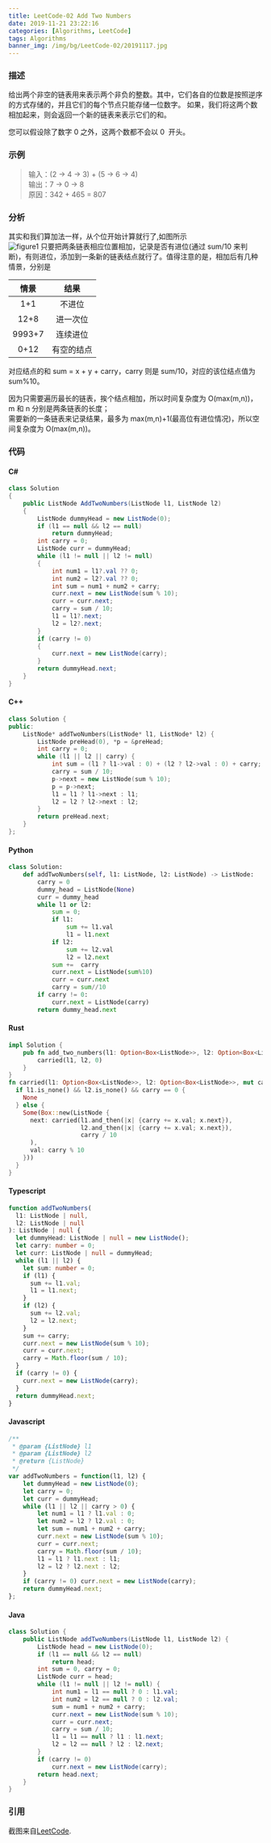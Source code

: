 ```yaml
---
title: LeetCode-02 Add Two Numbers
date: 2019-11-21 23:22:16
categories: [Algorithms, LeetCode]
tags: Algorithms
banner_img: /img/bg/LeetCode-02/20191117.jpg
---
```


### 描述

给出两个非空的链表用来表示两个非负的整数。其中，它们各自的位数是按照逆序的方式存储的，并且它们的每个节点只能存储一位数字。
如果，我们将这两个数相加起来，则会返回一个新的链表来表示它们的和。

您可以假设除了数字 0 之外，这两个数都不会以 0  开头。

### 示例

> 输入：(2 -> 4 -> 3) + (5 -> 6 -> 4)  
> 输出：7 -> 0 -> 8  
> 原因：342 + 465 = 807

### 分析

其实和我们算加法一样，从个位开始计算就行了,如图所示  
![figure1](/img/bg/LeetCode-02/figure1.png)
只要把两条链表相应位置相加，记录是否有进位(通过 sum/10 来判断)，有则进位，添加到一条新的链表结点就行了。值得注意的是，相加后有几种情景，分别是

|  情景  |    结果    |
| :----: | :--------: |
|  1+1   |   不进位   |
|  12+8  |  进一次位  |
| 9993+7 |  连续进位  |
|  0+12  | 有空的结点 |

对应结点的和 sum = x + y + carry，carry 则是 sum/10，对应的该位结点值为 sum%10。

因为只需要遍历最长的链表，挨个结点相加，所以时间复杂度为 O(max(m,n))，m 和 n 分别是两条链表的长度；  
需要新的一条链表来记录结果，最多为 max(m,n)+1(最高位有进位情况)，所以空间复杂度为 O(max(m,n))。

### 代码

#### C#

```csharp
class Solution
{
    public ListNode AddTwoNumbers(ListNode l1, ListNode l2)
    {
        ListNode dummyHead = new ListNode(0);
        if (l1 == null && l2 == null)
            return dummyHead;
        int carry = 0;
        ListNode curr = dummyHead;
        while (l1 != null || l2 != null)
        {
            int num1 = l1?.val ?? 0;
            int num2 = l2?.val ?? 0;
            int sum = num1 + num2 + carry;
            curr.next = new ListNode(sum % 10);
            curr = curr.next;
            carry = sum / 10;
            l1 = l1?.next;
            l2 = l2?.next;
        }
        if (carry != 0)
        {
            curr.next = new ListNode(carry);
        }
        return dummyHead.next;
    }
}
```

#### C++

```cpp
class Solution {
public:
    ListNode* addTwoNumbers(ListNode* l1, ListNode* l2) {
        ListNode preHead(0), *p = &preHead;
        int carry = 0;
        while (l1 || l2 || carry) {
            int sum = (l1 ? l1->val : 0) + (l2 ? l2->val : 0) + carry;
            carry = sum / 10;
            p->next = new ListNode(sum % 10);
            p = p->next;
            l1 = l1 ? l1->next : l1;
            l2 = l2 ? l2->next : l2;
        }
        return preHead.next;
    }
};
```

#### Python

```python
class Solution:
    def addTwoNumbers(self, l1: ListNode, l2: ListNode) -> ListNode:
        carry = 0
        dummy_head = ListNode(None)
        curr = dummy_head
        while l1 or l2:
            sum = 0;
            if l1:
                sum += l1.val
                l1 = l1.next
            if l2:
                sum += l2.val
                l2 = l2.next
            sum +=  carry
            curr.next = ListNode(sum%10)
            curr = curr.next
            carry = sum//10
        if carry != 0:
            curr.next = ListNode(carry)
        return dummy_head.next
```

#### Rust

```rust
impl Solution {
    pub fn add_two_numbers(l1: Option<Box<ListNode>>, l2: Option<Box<ListNode>>) -> Option<Box<ListNode>> {
        carried(l1, l2, 0)
    }
}
fn carried(l1: Option<Box<ListNode>>, l2: Option<Box<ListNode>>, mut carry: i32) -> Option<Box<ListNode>> {
  if l1.is_none() && l2.is_none() && carry == 0 {
    None
  } else {
    Some(Box::new(ListNode {
      next: carried(l1.and_then(|x| {carry += x.val; x.next}),
                    l2.and_then(|x| {carry += x.val; x.next}),
                    carry / 10
      ),
      val: carry % 10
    }))
  }
}
```

#### Typescript

```typescript
function addTwoNumbers(
  l1: ListNode | null,
  l2: ListNode | null
): ListNode | null {
  let dummyHead: ListNode | null = new ListNode();
  let carry: number = 0;
  let curr: ListNode | null = dummyHead;
  while (l1 || l2) {
    let sum: number = 0;
    if (l1) {
      sum += l1.val;
      l1 = l1.next;
    }
    if (l2) {
      sum += l2.val;
      l2 = l2.next;
    }
    sum += carry;
    curr.next = new ListNode(sum % 10);
    curr = curr.next;
    carry = Math.floor(sum / 10);
  }
  if (carry != 0) {
    curr.next = new ListNode(carry);
  }
  return dummyHead.next;
}
```

#### Javascript

```javascript
/**
 * @param {ListNode} l1
 * @param {ListNode} l2
 * @return {ListNode}
 */
var addTwoNumbers = function(l1, l2) {
    let dummyHead = new ListNode(0);
    let carry = 0;
    let curr = dummyHead;
    while (l1 || l2 || carry > 0) {
        let num1 = l1 ? l1.val : 0;
        let num2 = l2 ? l2.val : 0;
        let sum = num1 + num2 + carry;
        curr.next = new ListNode(sum % 10);
        curr = curr.next;
        carry = Math.floor(sum / 10);
        l1 = l1 ? l1.next : l1;
        l2 = l2 ? l2.next : l2;
    }
    if (carry != 0) curr.next = new ListNode(carry);
    return dummyHead.next;
};
```

#### Java

```java
class Solution {
    public ListNode addTwoNumbers(ListNode l1, ListNode l2) {
        ListNode head = new ListNode(0);
        if (l1 == null && l2 == null)
            return head;
        int sum = 0, carry = 0;
        ListNode curr = head;
        while (l1 != null || l2 != null) {
            int num1 = l1 == null ? 0 : l1.val;
            int num2 = l2 == null ? 0 : l2.val;
            sum = num1 + num2 + carry;
            curr.next = new ListNode(sum % 10);
            curr = curr.next;
            carry = sum / 10;
            l1 = l1 == null ? l1 : l1.next;
            l2 = l2 == null ? l2 : l2.next;
        }
        if (carry != 0)
            curr.next = new ListNode(carry);
        return head.next;
    }
}
```

### 引用

截图来自[LeetCode](https://leetcode.cn/problems/add-two-numbers).

